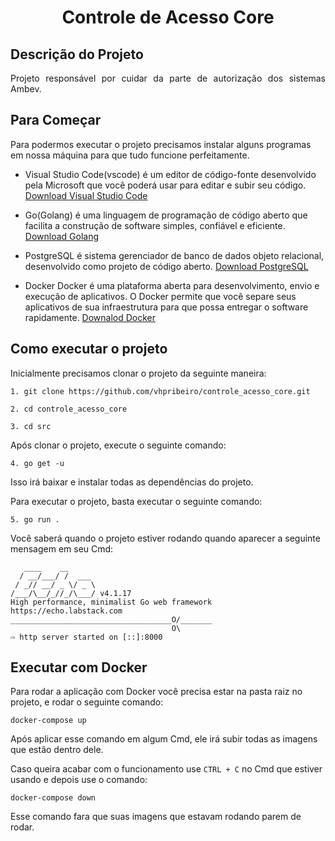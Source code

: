 <h1 align="center"> Controle de Acesso Core </h1>

## Descrição do Projeto

<p align="justify"> Projeto responsável por cuidar da parte de autorização dos sistemas Ambev. </p>

## Para Começar

Para podermos executar o projeto precisamos instalar alguns programas em nossa máquina para que tudo funcione perfeitamente.

- Visual Studio Code(vscode) é um editor de código-fonte desenvolvido pela Microsoft que você poderá usar para editar e subir seu código. [Download Visual Studio Code](https://code.visualstudio.com/download)

- Go(Golang) é uma linguagem de programação de código aberto que facilita a construção de software simples, confiável e eficiente. [Download Golang](https://golang.org/doc/install#download)

- PostgreSQL é sistema gerenciador de banco de dados objeto relacional, desenvolvido como projeto de código aberto. [Download PostgreSQL](https://www.postgresql.org/download/)

- Docker Docker é uma plataforma aberta para desenvolvimento, envio e execução de aplicativos. O Docker permite que você separe seus aplicativos de sua infraestrutura para que possa entregar o software rapidamente. [Downalod Docker](https://docs.docker.com/get-docker/)

## Como executar o projeto

Inicialmente precisamos clonar o projeto da seguinte maneira:

`1. git clone https://github.com/vhpribeiro/controle_acesso_core.git`

`2. cd controle_acesso_core`

`3. cd src`

Após clonar o projeto, execute o seguinte comando:

`4. go get -u`

Isso irá baixar e instalar todas as dependências do projeto.

Para executar o projeto, basta executar o seguinte comando:

`5. go run .`

Você saberá quando o projeto estiver rodando quando aparecer a seguinte mensagem em seu Cmd:

```
   ____    __
  / __/___/ /  ___
 / _// __/ _ \/ _ \
/___/\__/_//_/\___/ v4.1.17
High performance, minimalist Go web framework
https://echo.labstack.com
____________________________________O/_______
                                    O\
⇨ http server started on [::]:8000
```

## Executar com Docker

Para rodar a aplicação com Docker você precisa estar na pasta raiz no projeto, e rodar o seguinte comando:

`docker-compose up`

Após aplicar esse comando em algum Cmd, ele irá subir todas as imagens que estão dentro dele.

Caso queira acabar com o funcionamento use `CTRL + C` no Cmd que estiver usando e depois use o comando:

`docker-compose down`

Esse comando fara que suas imagens que estavam rodando parem de rodar.